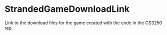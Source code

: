 # StrandedGameDownloadLink
Link to the download files for the game created with the code in the CS3250 rep.
